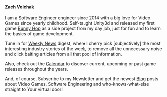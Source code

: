 #### Zach Volchak

I am a Software Engineer engineer since 2014 with a big love for Video Games since yearly childhood. Self-taught Unity3d and released my first game [Bunny Hop](https://gamehoundgames.com/projects) as a side project from my day job, just for fun and to learn the basics of game development.

Tune in for [Weekly News](https://gamehoundgames.com/news) digest, where I cherry pick [subjectively] the most interesting industry stories of the week, to remove all the unnecessary noise and click baiting articles from all that pool of information.

Also, check out the [Calendar](https://gamehoundgames.com/calendar) to discover current, upcoming or past game releases throughout the years. 

And, of course, Subscribe to my Newsletter and get the newest [Blog](https://gamehoundgames.com/blog) posts about Video Games, Software Engineering and who-knows-what-else straight to Your virtual door!
